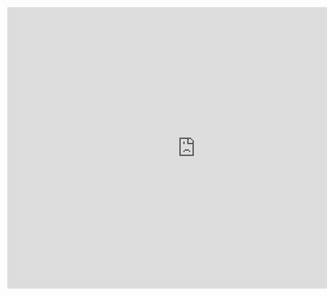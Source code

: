 <iframe src="https://data.oecd.org/chart/6BeA" width="860" height="645" style="border: 0" mozallowfullscreen="true" webkitallowfullscreen="true" allowfullscreen="true"><a href="https://data.oecd.org/chart/6BeA" target="_blank">OECD Chart: General government debt, Total, % of GDP, Annual, 2020</a></iframe>
